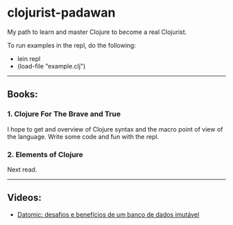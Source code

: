 # clojurist-padawan
My path to learn and master Clojure to become a real Clojurist.

To run examples in the repl, do the following:
- lein repl
- (load-file "example.clj")

---
## Books:

### 1. Clojure For The Brave and True
I hope to get and overview of Clojure syntax 
and the macro point of view of the language. Write some code and fun with the repl.

### 2. Elements of Clojure
Next read.

---
## Videos:

* [Datomic: desafios e benefícios de um banco de dados imutável](https://www.youtube.com/watch?v=jip-dl7XDVE)
